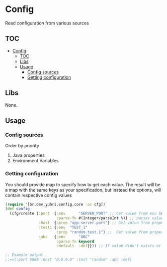 # Config

Read configuration from various sources

## TOC

<!-- TOC -->
* [Config](#config)
  * [TOC](#toc)
  * [Libs](#libs)
  * [Usage](#usage)
    * [Config sources](#config-sources)
    * [Getting configuration](#getting-configuration)
<!-- TOC -->

## Libs

None.

## Usage

### Config sources

Order by priority

1. Java properties 
2. Environment Variables

### Getting configuration

You should provide map to specify how to get each value.
The result will be a map with the same keys as your specification, but
instead the options, will contain respective config values

```clojure
(require '[br.dev.yuhri.config.core :as cfg])
(def config
  (cfg/create {:port  {:env      "SERVER_PORT" ;; Get value from env SERVER_PORT
                       :parse-fn #(Integer/parseInt %)} ;; parses value to an integer
               :host  {:prop "app.server.port"} ;; Get value from property app.server.port
               :test1 {:env  "TEST_1"
                       :prop "random.test.1"} ;;  Get value from property app.server.port
               :abc   {:env      "ABC"
                       :parse-fn keyword
                       :default  :def}})) ;; If value didn't exists or is empty, uses default value

;; Example output
;;=>{:port 8080 :host "0.0.0.0" :test "random" :abc :def}
```
